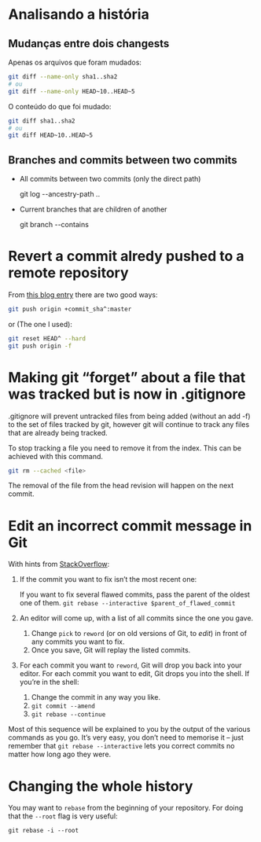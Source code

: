 # Analisando a história

## Mudanças entre dois changests

Apenas os arquivos que foram mudados:

~~~ Bash
git diff --name-only sha1..sha2
# ou
git diff --name-only HEAD~10..HEAD~5
~~~

O conteúdo do que foi mudado:

~~~ Bash
git diff sha1..sha2
# ou
git diff HEAD~10..HEAD~5
~~~

## Branches and commits between two commits

- All commits between two commits (only the direct path)

    git log --ancestry-path <root>..<descendant>

- Current branches that are children of another

    git branch --contains <root branch>

# Revert a commit alredy pushed to a remote repository

From [this blog entry](http://christoph.ruegg.name/blog/git-howto-revert-a-commit-already-pushed-to-a-remote-reposit.html) there are two good ways:

~~~ Bash
git push origin +commit_sha^:master
~~~

or (The one I used):

~~~ Bash
git reset HEAD^ --hard
git push origin -f
~~~

# Making git “forget” about a file that was tracked but is now in .gitignore

.gitignore will prevent untracked files from being added (without an add -f) to the set of files tracked by git, however git will continue to track any files that are already being tracked.

To stop tracking a file you need to remove it from the index. This can be achieved with this command.

~~~ Bash
git rm --cached <file>
~~~

The removal of the file from the head revision will happen on the next commit.

# Edit an incorrect commit message in Git

With hints from [StackOverflow](http://stackoverflow.com/questions/179123/edit-an-incorrect-commit-message-in-git):

1. If the commit you want to fix isn’t the most recent one:

    If you want to fix several flawed commits, pass the parent of the oldest one of them.
    `git rebase --interactive $parent_of_flawed_commit`

1. An editor will come up, with a list of all commits since the one you gave.

    1. Change `pick` to `reword` (or on old versions of Git, to _edit_) in front of any commits you want to fix.
    1. Once you save, Git will replay the listed commits.

1. For each commit you want to `reword`, Git will drop you back into your editor. For each commit you want to edit, Git drops you into the shell. If you’re in the shell:

    1. Change the commit in any way you like.
    1. `git commit --amend`
    1. `git rebase --continue`

Most of this sequence will be explained to you by the output of the various commands as you go. It’s very easy, you don’t need to memorise it – just remember that `git rebase --interactive` lets you correct commits no matter how long ago they were.

# Changing the whole history

You may want to `rebase` from the beginning of your repository. For doing that the `--root` flag is very useful:

```
git rebase -i --root
```
